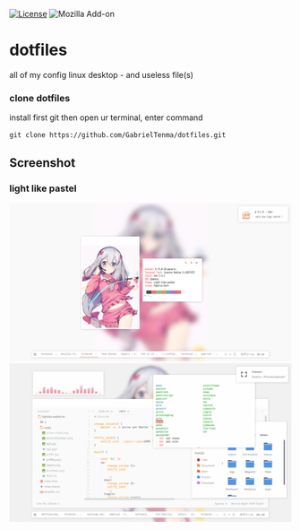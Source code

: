 

[![License](https://img.shields.io/badge/license-MIT-blue.svg)](LICENSE)
![Mozilla Add-on](https://img.shields.io/amo/stars/dustman.svg)


# dotfiles
all of my config linux desktop - and useless file(s)


### clone dotfiles
install first git
then open ur terminal, enter command
```
git clone https://github.com/GabrielTenma/dotfiles.git
```

## Screenshot


### light like pastel
![sagiri](https://github.com/GabrielTenma/dotfiles/raw/master/.screenshot/2018-10-28-213439_1366x768_scrot.png)
![lovesublime](https://github.com/GabrielTenma/dotfiles/raw/master/.screenshot/GabrielDesktop_2018-11-06_%208-58-42_1366x768.png)

